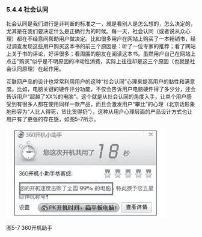 ### 5.4.4 社会认同

社会认同是我们进行是非判断的标准之一，就是看别人是怎么想的，怎么决定的，尤其是在我们要决定什么是正确行为的时候。每一天，社会认同（或者说从众心理）都在不经意间帮助用户做决定。比如很多用户在网站上购买了一本畅销书，经过调查发现这些用户购买这本书的前三个原因是：听了一位专家的推荐；看了网站上关于书的评论，好评很多；看周围的朋友在阅读这本书。虽然用户自己在网站上点击“购买”似乎是不明原因的冲动性消费，实际上往往却是这三个原因（也就是社会认同原理）在起作用。

互联网产品的设计也常常利用用户的这种“社会认同”心理来提高用户的黏性和满意度。比如，电脑关键的硬件评分功能，不仅会告诉用户电脑硬件得了多少分，还会告诉用户“超越了XX%的电脑”。这个就是从社会认同的角度入手，让单个用户感受到有很多人都在使用同样一款产品，而且会激发用户“攀比”的心理（北京话形象地形容为“人比人得死，货比货得扔”），这种从用户心理层面的产品设计方式也让用户有了更强的存在感，如图5-7所示。

![](images/image01469_jpeg)

图5-7 360开机助手
